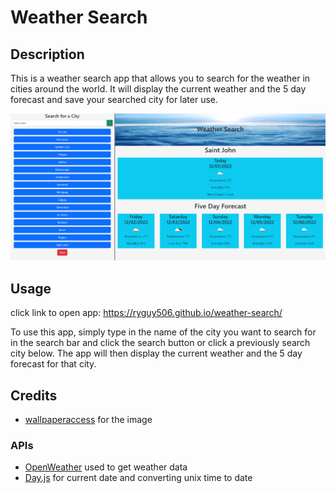 # Weather Search

## Description
This is a weather search app that allows you to search for the weather in cities around the world. It will display the current weather and the 5 day forecast and save your searched city for later use.

![alt text](assets/Screenshot1.png)

## Usage
click link to open app: https://ryguy506.github.io/weather-search/

To use this app, simply type in the name of the city you want to search for in the search bar and click the search button or click a previously search city below. The app will then display the current weather and the 5 day forecast for that city.

## Credits
* [wallpaperaccess](https://wallpaperaccess.com) for the image
### APIs
* [OpenWeather](https://openweathermap.org/) used to get weather data
* [Day.js](https://day.js.org/) for current date and converting unix time to date